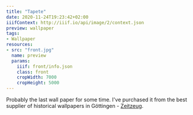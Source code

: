 ```yaml
---
title: "Tapete"
date: 2020-11-24T19:23:42+02:00
iiifContext: http://iiif.io/api/image/2/context.json
preview: wallpaper
tags:
- Wallpaper
resources:
- src: "front.jpg"
  name: preview
  params:
    iiif: front/info.json
    class: front
    cropWidth: 7000
    cropHeight: 5000
---
```

Probably the last wall paper for some time.
I've purchased it from the best supplier of historical wallpapers in Göttingen - [Zeitzeug](http://zeitzeug.de/).
